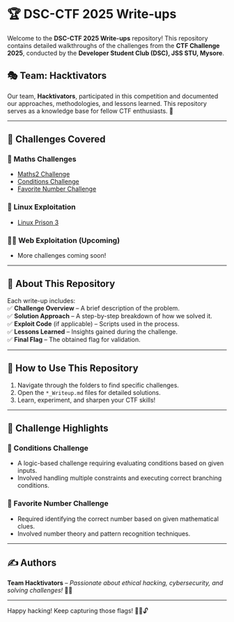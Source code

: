 # 🏆 DSC-CTF 2025 Write-ups  

Welcome to the **DSC-CTF 2025 Write-ups** repository! This repository contains detailed walkthroughs of the challenges from the **CTF Challenge 2025**, conducted by the **Developer Student Club (DSC), JSS STU, Mysore**.  

##  🎭 Team: Hacktivators  

Our team, **Hacktivators**, participated in this competition and documented our approaches, methodologies, and lessons learned. This repository serves as a knowledge base for fellow CTF enthusiasts. 🚀  

---

## 📜 Challenges Covered  

### 🔢 Maths Challenges  
- [Maths2 Challenge](Maths2/Maths2_Writeup.md)  
- [Conditions Challenge](Conditions/Conditions_Writeup.md)  
- [Favorite Number Challenge](Favorite_Number/Fav_Number_Writeup.md)  

### 🐧 Linux Exploitation  
- [Linux Prison 3](Linux_Prison_3/Linux_Prison_3_Writeup.md)  

### 🕵️‍♂️ Web Exploitation (Upcoming)  
- More challenges coming soon!  

---

## 📌 About This Repository  

Each write-up includes:  
✅ **Challenge Overview** – A brief description of the problem.  
✅ **Solution Approach** – A step-by-step breakdown of how we solved it.  
✅ **Exploit Code** (if applicable) – Scripts used in the process.  
✅ **Lessons Learned** – Insights gained during the challenge.  
✅ **Final Flag** – The obtained flag for validation.  

---

## 🚀 How to Use This Repository  

1. Navigate through the folders to find specific challenges.  
2. Open the `*_Writeup.md` files for detailed solutions.  
3. Learn, experiment, and sharpen your CTF skills!  

---

## 🏅 Challenge Highlights  

### 📌 Conditions Challenge  
- A logic-based challenge requiring evaluating conditions based on given inputs.  
- Involved handling multiple constraints and executing correct branching conditions.  

### 🔢 Favorite Number Challenge  
- Required identifying the correct number based on given mathematical clues.  
- Involved number theory and pattern recognition techniques.  

---

## ✍️ Authors  
**Team Hacktivators** – *Passionate about ethical hacking, cybersecurity, and solving challenges!* 🎯🔥  

---

Happy hacking! Keep capturing those flags! 🏴‍☠️🔓  